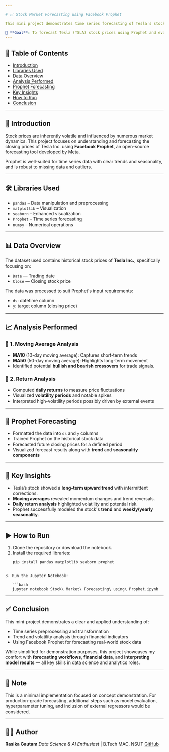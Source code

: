 ```yaml
---

# 📈 Stock Market Forecasting using Facebook Prophet

This mini project demonstrates time series forecasting of Tesla's stock prices using the **Facebook Prophet** library. It serves as a practical example of applying predictive analytics and time series modeling on real-world financial data.

🧠 **Goal**: To forecast Tesla (TSLA) stock prices using Prophet and evaluate trends, seasonality, and volatility based on historical closing prices.
---
```


## 📌 Table of Contents

- [Introduction](#introduction)
- [Libraries Used](#libraries-used)
- [Data Overview](#data-overview)
- [Analysis Performed](#analysis-performed)
- [Prophet Forecasting](#prophet-forecasting)
- [Key Insights](#key-insights)
- [How to Run](#how-to-run)
- [Conclusion](#conclusion)

---

## 📖 Introduction

Stock prices are inherently volatile and influenced by numerous market dynamics. This project focuses on understanding and forecasting the closing prices of Tesla Inc. using **Facebook Prophet**, an open-source forecasting tool developed by Meta.

Prophet is well-suited for time series data with clear trends and seasonality, and is robust to missing data and outliers.

---

## 🛠 Libraries Used

- `pandas` – Data manipulation and preprocessing  
- `matplotlib` – Visualization  
- `seaborn` – Enhanced visualization  
- `Prophet` – Time series forecasting  
- `numpy` – Numerical operations  

---

## 📊 Data Overview

The dataset used contains historical stock prices of **Tesla Inc.**, specifically focusing on:

- `Date` — Trading date  
- `Close` — Closing stock price  

The data was processed to suit Prophet's input requirements:
- `ds`: datetime column
- `y`: target column (closing price)

---

## 📈 Analysis Performed

### 🔹 1. **Moving Average Analysis**
- **MA10** (10-day moving average): Captures short-term trends
- **MA50** (50-day moving average): Highlights long-term movement
- Identified potential **bullish and bearish crossovers** for trade signals.

### 🔹 2. **Return Analysis**
- Computed **daily returns** to measure price fluctuations
- Visualized **volatility periods** and notable spikes
- Interpreted high-volatility periods possibly driven by external events

---

## 🔮 Prophet Forecasting

- Formatted the data into `ds` and `y` columns
- Trained Prophet on the historical stock data
- Forecasted future closing prices for a defined period
- Visualized forecast results along with **trend** and **seasonality components**

---

## 📌 Key Insights

- Tesla’s stock showed a **long-term upward trend** with intermittent corrections.
- **Moving averages** revealed momentum changes and trend reversals.
- **Daily return analysis** highlighted volatility and potential risk.
- Prophet successfully modeled the stock's **trend** and **weekly/yearly seasonality**.

---

## ▶️ How to Run

1. Clone the repository or download the notebook.
2. Install the required libraries:
   ```bash
   pip install pandas matplotlib seaborn prophet
```

3. Run the Jupyter Notebook:

   ```bash
   jupyter notebook Stock\ Market\ Forecasting\ using\ Prophet.ipynb
   ```

---

## ✅ Conclusion

This mini-project demonstrates a clear and applied understanding of:

* Time series preprocessing and transformation
* Trend and volatility analysis through financial indicators
* Using Facebook Prophet for forecasting real-world stock data

While simplified for demonstration purposes, this project showcases my comfort with **forecasting workflows**, **financial data**, and **interpreting model results** — all key skills in data science and analytics roles.

---

## 📎 Note

This is a minimal implementation focused on concept demonstration. For production-grade forecasting, additional steps such as model evaluation, hyperparameter tuning, and inclusion of external regressors would be considered.

---

## 🧑‍💻 Author

**Rasika Gautam**
*Data Science & AI Enthusiast* | B.Tech MAC, NSUT
[GitHub](https://github.com/rasika1205)

